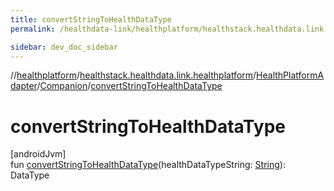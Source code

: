 ```yaml
---
title: convertStringToHealthDataType
permalink: /healthdata-link/healthplatform/healthstack.healthdata.link.healthplatform/-health-platform-adapter/-companion/convert-string-to-health-data-type.html

sidebar: dev_doc_sidebar
---
```

//[healthplatform](../../../../healthplatform.html)/[healthstack.healthdata.link.healthplatform](../../index.html)/[HealthPlatformAdapter](../index.html)/[Companion](index.html)/[convertStringToHealthDataType](convert-string-to-health-data-type.html)



# convertStringToHealthDataType



[androidJvm]\
fun [convertStringToHealthDataType](convert-string-to-health-data-type.html)(healthDataTypeString: [String](https://kotlinlang.org/api/latest/jvm/stdlib/kotlin/-string/index.html)): DataType




